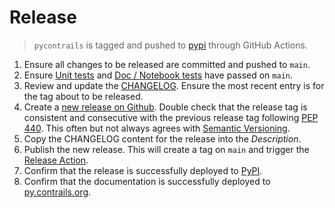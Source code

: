 # Release

> ``pycontrails`` is tagged and pushed to [pypi](https://pypi.org/project/pycontrails/) through GitHub Actions.

1. Ensure all changes to be released are committed and pushed to `main`.
1. Ensure [Unit tests](https://github.com/contrailcirrus/pycontrails/actions/workflows/test.yaml) and [Doc / Notebook tests](https://github.com/contrailcirrus/pycontrails/actions/workflows/doctest.yaml) have passed on `main`.
1. Review and update the [CHANGELOG](CHANGELOG.md).
   Ensure the most recent entry is for the tag about to be released.
1. Create a [new release on Github](https://github.com/contrailcirrus/pycontrails/releases).
   Double check that the release tag is consistent and consecutive with
   the previous release tag following [PEP 440](https://peps.python.org/pep-0440/#version-scheme).
   This often but not always agrees with [Semantic Versioning](https://semver.org/).
1. Copy the CHANGELOG content for the release into the *Description*. 
1. Publish the new release. This will create a tag on `main` and trigger the [Release Action](https://github.com/contrailcirrus/pycontrails/actions/workflows/release.yaml).
1. Confirm that the release is successfully deployed to [PyPI](https://pypi.org/project/pycontrails/).
1. Confirm that the documentation is successfully deployed to [py.contrails.org](https://py.contrails.org).
